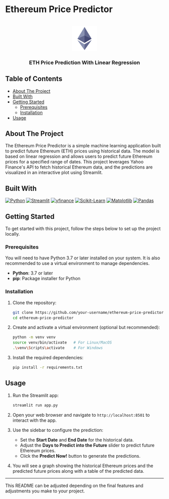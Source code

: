 # Ethereum Price Predictor

<!-- PROJECT LOGO -->
<br />
<div align="center">
  <a>
    <img src="Ethereum-icon-purple.svg.png" alt="Logo" width="80" height="80">
  </a>

<h3 align="center">ETH Price Prediction With Linear Regression</h3>
</div>


<!-- TABLE OF CONTENTS -->
## Table of Contents
- [About The Project](#about-the-project)
- [Built With](#built-with)
- [Getting Started](#getting-started)
  - [Prerequisites](#prerequisites)
  - [Installation](#installation)
- [Usage](#usage)

## About The Project

The Ethereum Price Predictor is a simple machine learning application built to predict future Ethereum (ETH) prices using historical data. The model is based on linear regression and allows users to predict future Ethereum prices for a specified range of dates. This project leverages Yahoo Finance's API to fetch historical Ethereum data, and the predictions are visualized in an interactive plot using Streamlit.

## Built With

[![Python](https://img.shields.io/badge/Python-3.7%2B-blue)](https://www.python.org/)
[![Streamlit](https://img.shields.io/badge/Streamlit-1.0%2B-blue)](https://streamlit.io/)
[![yfinance](https://img.shields.io/badge/yfinance-0.1%2B-green)](https://pypi.org/project/yfinance/)
[![Scikit-Learn](https://img.shields.io/badge/Scikit--Learn-0.24%2B-yellow)](https://scikit-learn.org/)
[![Matplotlib](https://img.shields.io/badge/Matplotlib-3.4%2B-orange)](https://matplotlib.org/)
[![Pandas](https://img.shields.io/badge/Pandas-1.3%2B-lightgreen)](https://pandas.pydata.org/)

## Getting Started

To get started with this project, follow the steps below to set up the project locally.

### Prerequisites

You will need to have Python 3.7 or later installed on your system. It is also recommended to use a virtual environment to manage dependencies.

- **Python**: 3.7 or later
- **pip**: Package installer for Python

### Installation

1. Clone the repository:

    ```bash
    git clone https://github.com/your-username/ethereum-price-predictor.git
    cd ethereum-price-predictor
    ```

2. Create and activate a virtual environment (optional but recommended):

    ```bash
    python -m venv venv
    source venv/bin/activate   # For Linux/MacOS
    .\venv\Scripts\activate    # For Windows
    ```

3. Install the required dependencies:

    ```bash
    pip install -r requirements.txt
    ```

## Usage

1. Run the Streamlit app:

    ```bash
    streamlit run app.py
    ```

2. Open your web browser and navigate to `http://localhost:8501` to interact with the app.

3. Use the sidebar to configure the prediction:
    - Set the **Start Date** and **End Date** for the historical data.
    - Adjust the **Days to Predict into the Future** slider to predict future Ethereum prices.
    - Click the **Predict Now!** button to generate the predictions.

4. You will see a graph showing the historical Ethereum prices and the predicted future prices along with a table of the predicted data.

---

This README can be adjusted depending on the final features and adjustments you make to your project.



